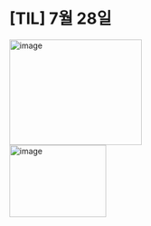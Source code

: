 # [TIL] 7월 28일


<img width="234" height="186" alt="image" src="https://github.com/user-attachments/assets/64eafcb9-4c00-4a9c-8364-4856ad2c8a7f" />

<br>

<img width="171" height="127" alt="image" src="https://github.com/user-attachments/assets/323bbbb6-34f1-42b5-b0a4-3ea82485994b" />
